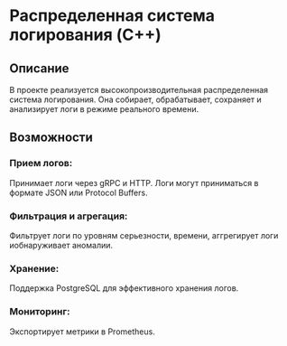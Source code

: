 # Распределенная система логирования (C++)

## Описание

В проекте реализуется высокопроизводительная распределенная система логирования. Она собирает, обрабатывает, сохраняет и анализирует логи в режиме реального времени. 

## Возможности

### Прием логов: 
Принимает логи через gRPC и HTTP. Логи могут приниматься в формате JSON или Protocol Buffers.

### Фильтрация и агрегация: 
Фильтрует логи по уровням серьезности, времени, аггрегирует логи иобнаруживает аномалии.

### Хранение: 
Поддержка PostgreSQL для эффективного хранения логов.

### Мониторинг: 
Экспортирует метрики в Prometheus.


